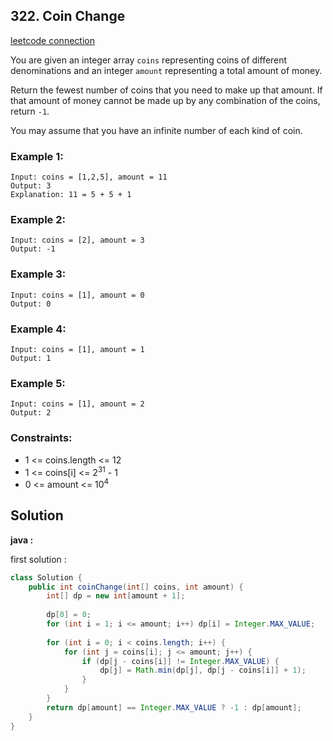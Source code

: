 ## 322. Coin Change

[leetcode connection](https://leetcode.com/problems/coin-change/)

You are given an integer array `coins` representing coins of different denominations and an integer `amount` representing a total amount of money.

Return the fewest number of coins that you need to make up that amount. If that amount of money cannot be made up by any combination of the coins, return `-1`.

You may assume that you have an infinite number of each kind of coin.

### Example 1:
```
Input: coins = [1,2,5], amount = 11
Output: 3
Explanation: 11 = 5 + 5 + 1
```

### Example 2:
```
Input: coins = [2], amount = 3
Output: -1
```

### Example 3:
```
Input: coins = [1], amount = 0
Output: 0
```

### Example 4:
```
Input: coins = [1], amount = 1
Output: 1
```

### Example 5:
```
Input: coins = [1], amount = 2
Output: 2
```

### Constraints:

* 1 <= coins.length <= 12
* 1 <= coins[i] <= 2<sup>31</sup> - 1
* 0 <= amount <= 10<sup>4</sup>

## Solution

**java :**

first solution :
```java
class Solution {
    public int coinChange(int[] coins, int amount) {
        int[] dp = new int[amount + 1];
        
        dp[0] = 0;
        for (int i = 1; i <= amount; i++) dp[i] = Integer.MAX_VALUE;
        
        for (int i = 0; i < coins.length; i++) {
            for (int j = coins[i]; j <= amount; j++) {
                if (dp[j - coins[i]] != Integer.MAX_VALUE) {
                    dp[j] = Math.min(dp[j], dp[j - coins[i]] + 1);
                }
            }
        }
        return dp[amount] == Integer.MAX_VALUE ? -1 : dp[amount];
    }
}
```